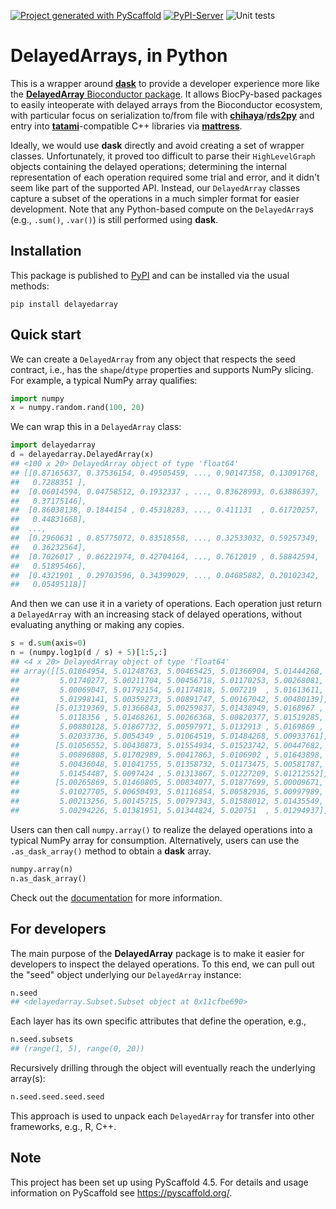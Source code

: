 <!-- These are examples of badges you might want to add to your README:
     please update the URLs accordingly

[![Built Status](https://api.cirrus-ci.com/github/<USER>/DelayedArray.svg?branch=main)](https://cirrus-ci.com/github/<USER>/DelayedArray)
[![ReadTheDocs](https://readthedocs.org/projects/DelayedArray/badge/?version=latest)](https://DelayedArray.readthedocs.io/en/stable/)
[![Coveralls](https://img.shields.io/coveralls/github/<USER>/DelayedArray/main.svg)](https://coveralls.io/r/<USER>/DelayedArray)
[![PyPI-Server](https://img.shields.io/pypi/v/DelayedArray.svg)](https://pypi.org/project/DelayedArray/)
[![Conda-Forge](https://img.shields.io/conda/vn/conda-forge/DelayedArray.svg)](https://anaconda.org/conda-forge/DelayedArray)
[![Monthly Downloads](https://pepy.tech/badge/DelayedArray/month)](https://pepy.tech/project/DelayedArray)
[![Twitter](https://img.shields.io/twitter/url/http/shields.io.svg?style=social&label=Twitter)](https://twitter.com/DelayedArray)
-->

[![Project generated with PyScaffold](https://img.shields.io/badge/-PyScaffold-005CA0?logo=pyscaffold)](https://pyscaffold.org/)
[![PyPI-Server](https://img.shields.io/pypi/v/DelayedArray.svg)](https://pypi.org/project/DelayedArray/)
![Unit tests](https://github.com/BiocPy/DelayedArray/actions/workflows/pypi-test.yml/badge.svg)

# DelayedArrays, in Python

This is a wrapper around [**dask**](https://docs.dask.org/en/stable)
to provide a developer experience more like the [**DelayedArray** Bioconductor package](https://bioconductor.org/packages/DelayedArray).
It allows BiocPy-based packages to easily inteoperate with delayed arrays from the Bioconductor ecosystem,
with particular focus on serialization to/from file with [**chihaya**](https://github.com/ArtifactDB/chihaya)/[**rds2py**](https://github.com/BiocPy/rds2py)
and entry into [**tatami**](https://github.com/tatami-inc/tatami)-compatible C++ libraries via [**mattress**](https://github.com/BiocPy/mattress).

Ideally, we would use **dask** directly and avoid creating a set of wrapper classes.
Unfortunately, it proved too difficult to parse their `HighLevelGraph` objects containing the delayed operations;
determining the internal representation of each operation required some trial and error, and it didn't seem like part of the supported API.
Instead, our `DelayedArray` classes capture a subset of the operations in a much simpler format for easier development.
Note that any Python-based compute on the `DelayedArray`s (e.g., `.sum()`, `.var()`) is still performed using **dask**.

## Installation

This package is published to [PyPI](https://pypi.org/project/delayedarray/) and can be installed via the usual methods:

```shell
pip install delayedarray
```

## Quick start

We can create a `DelayedArray` from any object that respects the seed contract,
i.e., has the `shape`/`dtype` properties and supports NumPy slicing.
For example, a typical NumPy array qualifies:

```python
import numpy
x = numpy.random.rand(100, 20)
```

We can wrap this in a `DelayedArray` class:

```python
import delayedarray
d = delayedarray.DelayedArray(x)
## <100 x 20> DelayedArray object of type 'float64'
## [[0.87165637, 0.37536154, 0.49505459, ..., 0.90147358, 0.13091768,
##   0.7288351 ],
##  [0.06014594, 0.04758512, 0.1932337 , ..., 0.83628993, 0.63886397,
##   0.37175146],
##  [0.86038138, 0.1844154 , 0.45318283, ..., 0.411131  , 0.61720257,
##   0.44831668],
##  ...,
##  [0.2960631 , 0.85775072, 0.83518558, ..., 0.32533032, 0.59257349,
##   0.36232564],
##  [0.7026017 , 0.86221974, 0.42704164, ..., 0.7612019 , 0.58842594,
##   0.51895466],
##  [0.4321901 , 0.29703596, 0.34399029, ..., 0.04685882, 0.20102342,
##   0.05495118]]
```

And then we can use it in a variety of operations.
Each operation just return a `DelayedArray` with an increasing stack of delayed operations, without evaluating anything or making any copies.

```python
s = d.sum(axis=0)
n = (numpy.log1p(d / s) + 5)[1:5,:]
## <4 x 20> DelayedArray object of type 'float64'
## array([[5.01864954, 5.01248763, 5.00465425, 5.01366904, 5.01444268,
##         5.01740277, 5.00211704, 5.00456718, 5.01170253, 5.00268081,
##         5.00069047, 5.01792154, 5.01174818, 5.007219  , 5.01613611,
##         5.01998141, 5.00359273, 5.00891747, 5.00167042, 5.00480139],
##        [5.01319369, 5.01366843, 5.00259837, 5.01438949, 5.0168967 ,
##         5.0118356 , 5.01468261, 5.00266368, 5.00820377, 5.01519285,
##         5.00880128, 5.01867732, 5.00597971, 5.0132913 , 5.0169869 ,
##         5.02033736, 5.0054349 , 5.01064519, 5.01484268, 5.00933761],
##        [5.01056552, 5.00430873, 5.01554934, 5.01523742, 5.00447682,
##         5.00896808, 5.01702989, 5.00417863, 5.0106902 , 5.01643898,
##         5.00436048, 5.01041755, 5.01358732, 5.01173475, 5.00581787,
##         5.01454487, 5.0097424 , 5.01313867, 5.01227209, 5.01212552],
##        [5.00265869, 5.01460805, 5.00834077, 5.01877699, 5.00009671,
##         5.01027705, 5.00650493, 5.01116854, 5.00582936, 5.00997989,
##         5.00213256, 5.00145715, 5.00797343, 5.01588012, 5.01435549,
##         5.00294226, 5.01381951, 5.01344824, 5.020751  , 5.01294937]])
```

Users can then call `numpy.array()` to realize the delayed operations into a typical NumPy array for consumption.
Alternatively, users can use the `.as_dask_array()` method to obtain a **dask** array.

```python
numpy.array(n)
n.as_dask_array()
```

Check out the [documentation](https://biocpy.github.io/DelayedArray/) for more information.

## For developers

The main purpose of the **DelayedArray** package is to make it easier for developers to inspect the delayed operations.
To this end, we can pull out the "seed" object underlying our `DelayedArray` instance:

```python
n.seed
## <delayedarray.Subset.Subset object at 0x11cfbe690>
```

Each layer has its own specific attributes that define the operation, e.g.,

```python
n.seed.subsets
## (range(1, 5), range(0, 20))
```

Recursively drilling through the object will eventually reach the underlying array(s):

```python
n.seed.seed.seed.seed
```

This approach is used to unpack each `DelayedArray` for transfer into other frameworks, e.g., R, C++.

<!-- pyscaffold-notes -->

## Note

This project has been set up using PyScaffold 4.5. For details and usage
information on PyScaffold see https://pyscaffold.org/.
